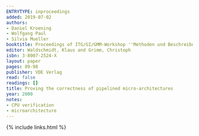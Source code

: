 ```yaml
---
ENTRYTYPE: inproceedings
added: 2019-07-02
authors:
- Daniel Kroening
- Wolfgang Paul
- Silvia Mueller
booktitle: Proceedings of ITG/GI/GMM-Workshop ''Methoden und Beschreibungssprachen zur Modellierung und Verifikation von Schaltungen und Systemen''
editor: Waldschmidt, Klaus and Grimm, Christoph
isbn: 3-8007-2524-X
layout: paper
pages: 89-98
publisher: VDE Verlag
read: false
readings: []
title: Proving the correctness of pipelined micro-architectures
year: 2000
notes:
- CPU verification
- microarchitecture
---
```

{% include links.html %}
